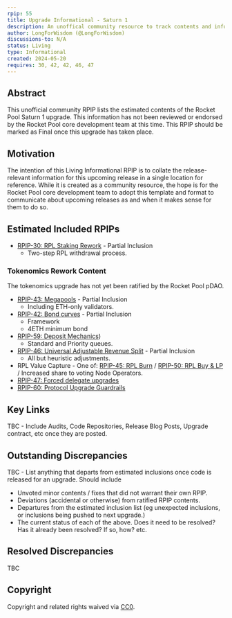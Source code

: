 ```yaml
---
rpip: 55
title: Upgrade Informational - Saturn 1
description: An unoffical community resource to track contents and information about the Saturn 1 upgrade.
author: LongForWisdom (@LongForWisdom)
discussions-to: N/A
status: Living
type: Informational
created: 2024-05-20
requires: 30, 42, 42, 46, 47
---
```


## Abstract

This unofficial community RPIP lists the estimated contents of the Rocket Pool Saturn 1 upgrade. This information has not been reviewed or endorsed by the Rocket Pool core development team at this time. This RPIP should be marked as Final once this upgrade has taken place.

## Motivation

The intention of this Living Informational RPIP is to collate the release-relevant information for this upcoming release in a single location for reference. While it is created as a community resource, the hope is for the Rocket Pool core development team to adopt this template and format to communicate about upcoming releases as and when it makes sense for them to do so.

## Estimated Included RPIPs

* [RPIP-30: RPL Staking Rework](RPIP-30.md) - Partial Inclusion
  * Two-step RPL withdrawal process.


### Tokenomics Rework Content
The tokenomics upgrade has not yet been ratified by the Rocket Pool pDAO.
* [RPIP-43: Megapools](RPIP-43.md) - Partial Inclusion
  * Including ETH-only validators.
* [RPIP-42: Bond curves](RPIP-42.md) - Partial Inclusion
  * Framework
  * 4ETH minimum bond
* [RPIP-59: Deposit Mechanics](RPIP-59.md))
  * Standard and Priority queues.
* [RPIP-46: Universal Adjustable Revenue Split](RPIP-46.md) - Partial Inclusion
  * All but heuristic adjustments.
* RPL Value Capture - One of: [RPIP-45: RPL Burn](RPIP-45.md) / [RPIP-50: RPL Buy & LP](RPIP-50.md) / Increased share to voting Node Operators.
* [RPIP-47: Forced delegate upgrades](RPIP-47.md)
* [RPIP-60: Protocol Upgrade Guardrails](RPIP-60.md)

## Key Links 
TBC - Include Audits, Code Repositories, Release Blog Posts, Upgrade contract, etc once they are posted.

## Outstanding Discrepancies
TBC - List anything that departs from estimated inclusions once code is released for an upgrade. Should include
* Unvoted minor contents / fixes that did not warrant their own RPIP.
* Deviations (accidental or otherwise) from ratified RPIP contents.
* Departures from the estimated inclusion list (eg unexpected inclusions, or inclusions being pushed to next upgrade.)
* The current status of each of the above. Does it need to be resolved? Has it already been resolved? If so, how? etc.

## Resolved Discrepancies
TBC

## Copyright
Copyright and related rights waived via [CC0](https://creativecommons.org/publicdomain/zero/1.0/).